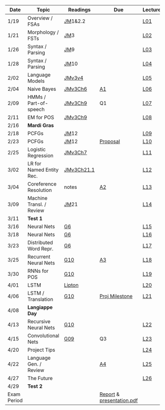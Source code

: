 

| Date  | Topic                      | Readings                      | Due           | Lecture      |
| ----- |----------------------------|-------------------------------|---------------|--------------|
| 1/19  | Overview  / FSAs           |[JM](read/JM.pdf)1&2.2         |               |[L01](lec/l01)|
| 1/21  | Morphology / FSTs          |[JM](read/JM.pdf)3             |               |[L02](lec/l02)|
| 1/26  | Syntax / Parsing           |[JM](read/JM.pdf)9             |               |[L03](lec/l03)|
| 1/28  | Syntax / Parsing           |[JM](read/JM.pdf)10            |               |[L04](lec/l04)|
| 2/02  | Language Models            |[JMv3v4](https://web.stanford.edu/~jurafsky/slp3/4.pdf) |               |[L05](lec/l05)|
| 2/04  | Naive Bayes                |[JMv3Ch6](https://web.stanford.edu/~jurafsky/slp3/6.pdf) |[A1](https://github.com/iit-cs585/assignments/tree/master/a1)               |[L06](lec/l06)|
| 2/09  | HMMs / Part-of-speech      |[JMv3Ch9](https://web.stanford.edu/~jurafsky/slp3/9.pdf) | Q1            |[L07](lec/l07)|
| 2/11  | EM for POS                 |[JMv3Ch9](https://web.stanford.edu/~jurafsky/slp3/9.pdf) |               |[L08](lec/l08)|
| 2/16  | **Mardi Gras** | | | |
| 2/18  | PCFGs                      |[JM](read/JM.pdf)12            |               |[L09](lec/l09)|
| 2/23  | PCFGs                      |[JM](read/JM.pdf)12            | [Proposal](https://github.com/iit-cs585/assignments/tree/master/project)      |[L10](lec/l10)|
| 2/25  | Logistic Regression        |[JMv3Ch7](https://web.stanford.edu/~jurafsky/slp3/7.pdf) |               |[L11](lec/l11)|
| 3/02  | LR for Named Entity Rec.   | [JMv3Ch21.1](https://web.stanford.edu/~jurafsky/slp3/21.pdf)                         |               |[L12](lec/l12)|
| 3/04  | Coreference Resolution     | notes                         | [A2](https://github.com/iit-cs585/assignments/tree/master/a2)|[L13](lec/l13)|
| 3/09  | Machine Transl. / Review   | [JM](read/JM.pdf)21           |                |[L14](lec/l14)|
| 3/11  |  **Test 1**                |                               |               |              |
| 3/16  | Neural Nets                | [G6](http://www.deeplearningbook.org/contents/mlp.html) | | [L15](lec/l15)|
| 3/18  | Neural Nets                | [G6](http://www.deeplearningbook.org/contents/mlp.html)|               |[L16](lec/l16)|
| 3/23  | Distributed Word Repr.     | [G6](http://www.deeplearningbook.org/contents/mlp.html) |               |[L17](lec/l17)|
| 3/25  | Recurrent Neural Nets      | [G10](http://www.deeplearningbook.org/contents/rnn.html) |[A3](https://github.com/iit-cs585/assignments/tree/master/a3)|[L18](lec/l18)|
| 3/30  | RNNs for POS               |  [G10](http://www.deeplearningbook.org/contents/rnn.html) |             |[L19](lec/l19)|
| 4/01  | LSTM     |  [Lipton](https://arxiv.org/abs/1506.00019) |               |[L20](lec/l20)|
| 4/06  | LSTM / Translation           |  [G10](http://www.deeplearningbook.org/contents/rnn.html) | [Proj Milestone](https://github.com/iit-cs585/assignments/tree/master/project)              |[L21](lec/l21)|
| 4/08  | **Langiappe Day** | | | |
| 4/13  | Recursive Neural Nets                        |  [G10](http://www.deeplearningbook.org/contents/rnn.html)  |               |[L22](lec/l22)|
| 4/15  | Convolutional Nets         | [G09](http://www.deeplearningbook.org/contents/convnets.html)  | Q3 |[L23](lec/l23)| 
| 4/20  | Project Tips        | |     |[L24](lec/l24)|
| 4/22  | Language Gen. / Review     |                               | [A4](https://github.com/iit-cs585/assignments/tree/master/a4) |[L25](lec/l25)|
| 4/27  | The Future                 |                               |               |[L26](lec/l26)|
| 4/29  | **Test 2**                 |                               |               |              |
| Exam Period   |           |         |     [Report](https://github.com/iit-cs585/assignments/tree/master/project) & [presentation.pdf](https://github.com/iit-cs585/assignments/tree/master/project)       |          |




